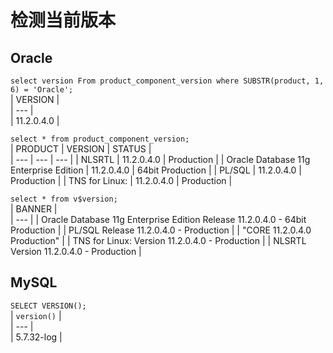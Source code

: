 # 检测当前版本  
## Oracle  
```select version From product_component_version where SUBSTR(product, 1, 6) = 'Oracle';```   
| VERSION |  
| --- |  
| 11.2.0.4.0 |

```select * from product_component_version;```  
 | PRODUCT | VERSION | STATUS |  
 | --- | --- | --- |
 | NLSRTL  | 11.2.0.4.0 | Production | 
 | Oracle Database 11g Enterprise Edition  | 11.2.0.4.0 | 64bit Production | 
 | PL/SQL  | 11.2.0.4.0 | Production | 
 | TNS for Linux:  | 11.2.0.4.0 | Production | 

```select * from v$version;```  
 | BANNER |  
 | --- |
 | Oracle Database 11g Enterprise Edition Release 11.2.0.4.0 - 64bit Production | 
 | PL/SQL Release 11.2.0.4.0 - Production | 
 | "CORE	11.2.0.4.0	Production" | 
 | TNS for Linux: Version 11.2.0.4.0 - Production | 
 | NLSRTL Version 11.2.0.4.0 - Production |   
 
 
 ## MySQL  
 ``` SELECT VERSION(); ```  
 | `version()` |  
 | --- |  
 | 5.7.32-log  |  
 
 
